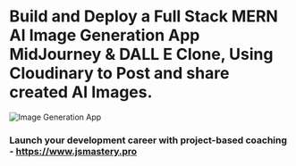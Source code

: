 # Build and Deploy a Full Stack MERN AI Image Generation App  MidJourney & DALL E Clone, Using Cloudinary to Post and share created AI Images.
![Image Generation App](https://i.ibb.co/p0f27C2/Thumbnail-9.png)

### Launch your development career with project-based coaching - https://www.jsmastery.pro
